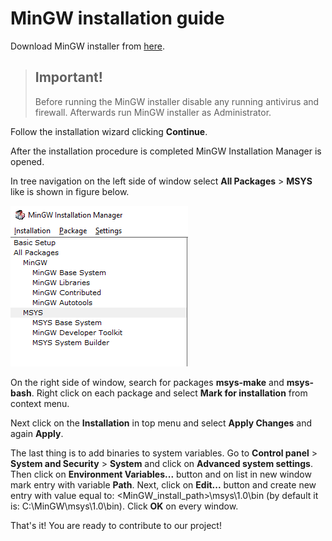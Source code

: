 # MinGW installation guide

Download MinGW installer from [here](http://mingw.org/download/installer).

> ## Important! 
>Before running the MinGW installer disable any running antivirus and firewall. Afterwards run MinGW installer as Administrator.

Follow the installation wizard clicking **Continue**.

After the installation procedure is completed MinGW Installation Manager is opened.

In tree navigation on the left side of window select **All Packages** > **MSYS** like is shown in figure below.

![MinGW Installation Manager tree navigation](imgs/mingw_tree_menu.png "MinGW Installation Manager tree navigation")

On the right side of window, search for packages **msys-make** and **msys-bash**. Right click on each package and select **Mark for installation** from context menu.

Next click on the **Installation** in top menu and select **Apply Changes** and again **Apply**.

The last thing is to add binaries to system variables. Go to **Control panel** > **System and Security** > **System** and click on **Advanced system settings**. Then click on **Environment Variables...** button and on list in new window mark entry with variable **Path**. Next, click on **Edit...** button and create new entry with value equal to: <MinGW_install_path>\msys\1.0\bin (by default it is: C:\MinGW\msys\1.0\bin). Click **OK** on every window. 

That's it! You are ready to contribute to our project!